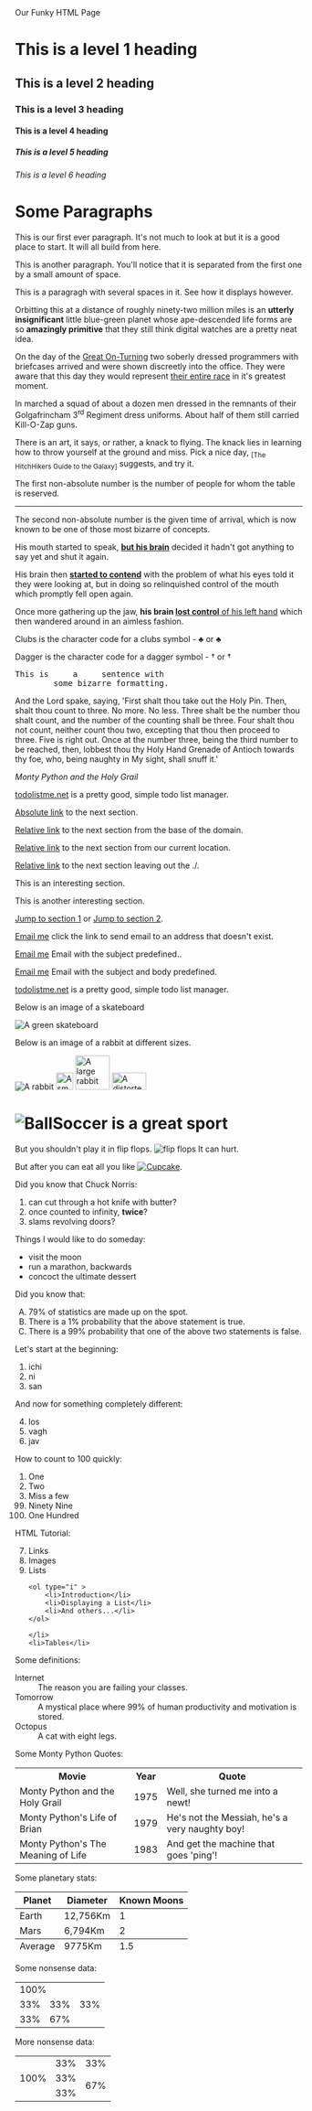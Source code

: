 <html>
<head>
  Our Funky HTML Page
</head>
<body>
<h1>This is a level 1 heading</h1>
<h2>This is a level 2 heading</h2>
<h3>This is a level 3 heading</h3>
<h4>This is a level 4 heading</h4>
<h5>This is a level 5 heading</h5>
<h6>This is a level 6 heading</h6>

<h1>Some Paragraphs</h1>

<p>This is our first ever paragraph. It's not much to look at but it is a good place to start. It will all build from here.</p>

<p>This is another paragraph. You'll notice that it is separated from the first one by a small amount of space.</p>

<p>This is a paragragh    with several spaces in it. See how it displays however.</p>

<p>Orbitting this at a distance of roughly ninety-two million miles is an <b>utterly insignificant</b> little blue-green planet whose ape-descended life forms are so <b>amazingly primitive</b> that they still think digital watches are a pretty neat idea.</p>

<p>On the day of the <u>Great On-Turning</u> two soberly dressed programmers with briefcases arrived and were shown discreetly into the office. They were aware that this day they would represent <u>their entire race</u> in it's greatest moment.</p>

<p>In marched a squad of about a dozen men dressed in the remnants of their Golgafrincham 3<sup>rd</sup> Regiment dress uniforms. About half of them still carried Kill-O-Zap guns.</p>

<p>There is an art, it says, or rather, a knack to flying. The knack lies in learning how to throw yourself at the ground and miss. Pick a nice day, <sub>[The HitchHikers Guide to the Galaxy]</sub> suggests, and try it.</p>

<p>The first non-absolute number is the number of people for whom the table is reserved.</p>

<hr>

<p>The second non-absolute number is the given time of arrival, which is now known to be one of those most bizarre of concepts.</p>

<p>His mouth started to speak, <b><u>but his brain</u></b> decided it hadn't got anything to say yet and shut it again.</p>

<p>His brain then <b><u>started to contend</b></u> with the problem of what his eyes told it they were looking at, but in doing so relinquished control of the mouth which promptly fell open again.</p>

<p>Once more gathering up the jaw, <b>his brain <u>lost control</b> of his left hand</u> which then wandered around in an aimless fashion.</p>

<p>Clubs is the character code for a clubs symbol - &clubs; or &#9827;</p>

<p>Dagger is the character code for a dagger symbol - &dagger; or &#8224;</p>

<pre>
This is     a     sentence with
        some bizarre formatting.
</pre>

<p>And the Lord spake, saying, 'First shalt thou take out the Holy Pin. Then, shalt thou count to three. No more. No less. Three shalt be the number thou shalt count, and the number of the counting shall be three. Four shalt thou not count, neither count thou two, excepting that thou then proceed to three. Five is right out. Once at the number three, being the third number to be reached, then, lobbest thou thy Holy Hand Grenade of Antioch towards thy foe, who, being naughty in My sight, shall snuff it.'</p>

<!-- Comment -->

<p><i>Monty Python and the Holy Grail</i></p>

<p><a href="http://todolistme.net">todolistme.net</a> is a pretty good, simple todo list manager.</p>

<p><a href="http://ryanstutorials.net/html-tutorial/html-images.php">Absolute link</a> to the next section.</p>

<p><a href="/html-tutorial/html-images.php">Relative link</a> to the next section from the base of the domain.</p>

<p><a href="./html-images.php">Relative link</a> to the next section from our current location.</p>

<p><a href="html-images.php">Relative link</a> to the next section leaving out the ./.</p>

<a name="mysection1"></a><p>This is an interesting section.</p>

<p id="mysection2">This is another interesting section.</p>

<p><a href="./html-links.php#mysection1">Jump to section 1</a> or <a href="#mysection2">Jump to section 2</a>.</p>

<p><a href="mailto:ryan@nowhere.net">Email me</a> click the link to send email to an address that doesn't exist.</p>

<p><a href="mailto:ryan@nowhere.net?subject=An important message">Email me</a> Email with the subject predefined..</p>

<p><a href="mailto:ryan@nowhere.net?subject=An important message&body=Not really that important">Email me</a> Email with the subject and body predefined.</p>

<p><a href="http://todolistme.net" title="Keep yourself organised">todolistme.net</a> is a pretty good, simple todo list manager.</p>

<p>Below is an image of a skateboard</p>

<img src="./img/skateboard.png" alt="A green skateboard" >

<p>Below is an image of a rabbit at different sizes.</p>

<img src="./img/rabbit.png" alt="A rabbit" >

<img src="./img/rabbit.png" alt="A small rabbit" width="30px" height="30px" >

<img src="./img/rabbit.png" alt="A large rabbit" width="60px" height="60px" >

<img src="./img/rabbit.png" alt="A distorted rabbit" width="60px" height="30px" >

<h1><img src="./img/soccerball.png" alt="Ball" >Soccer is a great sport</h1>

<p>But you shouldn't play it in flip flops. <img src="./img/thongs.png" alt="flip flops" > It can hurt.</p>

<p>But after you can eat all you like <a href="http://greatcupcakes.com" > <img src="./img/cupcake.png" alt="Cupcake" ></a>.</p>

<p>Did you know that Chuck Norris:</p>

<ol>
	<li>can cut through a hot knife with butter?</li>
	<li>once counted to infinity, <b>twice</b>?</li>
	<li>slams revolving doors?</li>
</ol>

<p>Things I would like to do someday:</p>

<ul>
	<li>visit the moon</li>
	<li>run a marathon, backwards</li>
	<li>concoct the ultimate dessert</li>
</ul>

<p>Did you know that:</p>

<ol type="A" >
	<li>79% of statistics are made up on the spot.</li>
	<li>There is a 1% probability that the above statement is true.</li>
	<li>There is a 99% probability that one of the above two statements is false.</li>
</ol>

<p>Let's start at the beginning:</p>

<ol>
	<li>ichi</li>
	<li>ni</li>
	<li>san</li>
</ol>

<p>And now for something completely different:</p>

<ol start="4" >
	<li>los</li>
	<li>vagh</li>
	<li>jav</li>
</ol>

<p>How to count to 100 quickly:</p>

<ol>
	<li>One</li>
	<li>Two</li>
	<li>Miss a few</li>
	<li value="99" >Ninety Nine</li>
	<li>One Hundred</li>
</ol>

<p>HTML Tutorial:</p>

<ol>
	<li value="7" >Links</li>
	<li>Images</li>
	<li>Lists
	
	<ol type="i" >
		<li>Introduction</li>
		<li>Displaying a List</li>
		<li>And others...</li>
	</ol>
	
	</li>
	<li>Tables</li>
</ol>

<p>Some definitions:</p>

<dl>
	<dt>Internet</dt>
		<dd>The reason you are failing your classes.</dd>
	<dt>Tomorrow</dt>
		<dd>A mystical place where 99% of human productivity and motivation is stored.</dd>
	<dt>Octopus</dt>
		<dd>A cat with eight legs.</dd>
</dl>

<p>Some Monty Python Quotes:</p>

<table>
	<tr>
		<th>Movie</th>
		<th>Year</th>
		<th>Quote</th>
	</tr>
	<tr>
		<td>Monty Python and the Holy Grail</td>
		<td>1975</td>
		<td>Well, she turned me into a newt!</td>
	</tr>
	<tr>
		<td>Monty Python's Life of Brian</td>
		<td>1979</td>
		<td>He's not the Messiah, he's a very naughty boy!</td>
	</tr>
	<tr>
		<td>Monty Python's The Meaning of Life</td>
		<td>1983</td>
		<td>And get the machine that goes 'ping'!</td>
	</tr>
</table>

<p>Some planetary stats:</p>

<table>
	<thead>
		<tr>
			<th>Planet</th>
			<th>Diameter</th>
			<th>Known Moons</th>
		</tr>
	</thead>
	<tbody>
		<tr>
			<td>Earth</td>
			<td>12,756Km</td>
			<td>1</td>
		</tr>
		<tr>
			<td>Mars</td>
			<td>6,794Km</td>
			<td>2</td>
		</tr>
	</tbody>
	<tfoot>
		<tr>
			<td>Average</td>
			<td>9775Km</td>
			<td>1.5</td>
		</tr>
	</tfoot>
</table>

<p>Some nonsense data:</p>

<table>
	<tr>
		<td colspan="3">100%</td>
	</tr>
	<tr>
		<td>33%</td>
		<td>33%</td>
		<td>33%</td>
	</tr>
	<tr>
		<td>33%</td>
		<td colspan="2">67%</td>
	</tr>
</table>

<p>More nonsense data:</p>

<table>
	<tr>
		<td rowspan="3">100%</td>
		<td>33%</td>
		<td>33%</td>
	</tr>
	<tr>
		<td>33%</td>
		<td rowspan="2">67%</td>
	</tr>
	<tr>
		<td>33%</td>
	</tr>
</table>
</body>
</html>

